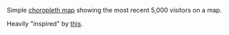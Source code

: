 Simple [choropleth map](http://en.wikipedia.org/wiki/Choropleth_map)
showing the most recent 5,000 visitors on a map.

Heavily "inspired" by [this](http://leaflet.cloudmade.com/examples/choropleth.html).
